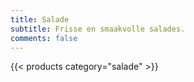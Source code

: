 ```yaml
---
title: Salade
subtitle: Frisse en smaakvolle salades.
comments: false
---
```


{{< products category="salade" >}}
